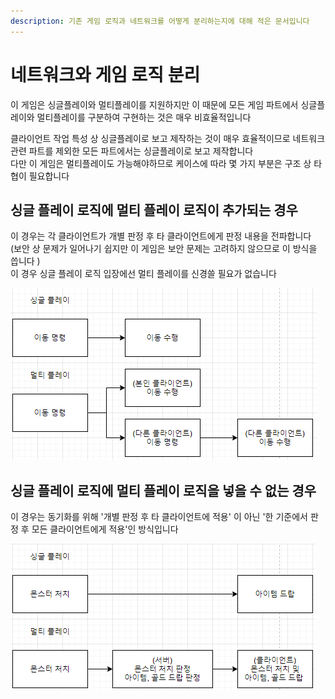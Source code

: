 ```yaml
---
description: 기존 게임 로직과 네트워크를 어떻게 분리하는지에 대해 적은 문서입니다
---
```


# 네트워크와 게임 로직 분리

이 게임은 싱글플레이와 멀티플레이를 지원하지만 이 때문에 모든 게임 파트에서 싱글플레이와 멀티플레이를 구분하여 구현하는 것은 매우 비효율적입니다 

클라이언트 작업 특성 상 싱글플레이로 보고 제작하는 것이 매우 효율적이므로 네트워크 관련 파트를 제외한 모든 파트에서는 싱글플레이로 보고 제작합니다   
다만 이 게임은 멀티플레이도 가능해야하므로 케이스에 따라 몇 가지 부분은 구조 상 타협이 필요합니다

## 싱글 플레이 로직에 멀티 플레이 로직이 추가되는 경우 

이 경우는 각 클라이언트가 개별 판정 후 타 클라이언트에게 판정 내용을 전파합니다   
\(보안 상 문제가 일어나기 쉽지만 이 게임은 보안 문제는 고려하지 않으므로 이 방식을 씁니다 \)   
이 경우 싱글 플레이 로직 입장에선 멀티 플레이를 신경쓸 필요가 없습니다   


![&#xCE90;&#xB9AD;&#xD130; &#xC774;&#xB3D9;&#xC758; &#xACBD;&#xC6B0; &#xC2F1;&#xAE00; &#xD50C;&#xB808;&#xC774;&#xB97C; &#xAE30;&#xC900;&#xC73C;&#xB85C; &#xB9CC;&#xB4E4;&#xC5B4;&#xB3C4; &#xBA40;&#xD2F0;&#xD50C;&#xB808;&#xC774;&#xC5D0; &#xB9DE;&#xAC8C; &#xB85C;&#xC9C1; &#xCD94;&#xAC00;&#xAC00; &#xC27D;&#xB2E4; ](../../.gitbook/assets/image%20%282%29.png)



## 싱글 플레이 로직에 멀티 플레이 로직을 넣을 수 없는 경우 

이 경우는 동기화를 위해 '개별 판정 후 타 클라이언트에 적용' 이 아닌 '한 기준에서 판정 후 모든 클라이언트에게 적용'인 방식입니다   


![&#xBAAC;&#xC2A4;&#xD130; &#xCC98;&#xCE58;&#xC758; &#xACBD;&#xC6B0; &#xC2F1;&#xAE00; &#xD50C;&#xB808;&#xC774;&#xB97C; &#xAE30;&#xC900;&#xC73C;&#xB85C; &#xB9CC;&#xB4E4;&#xBA74; &#xBA40;&#xD2F0;&#xD50C;&#xB808;&#xC774;&#xC5D0; &#xB9DE;&#xCD94;&#xAE30; &#xD798;&#xB4E4;&#xB2E4; ](../../.gitbook/assets/image.png)





